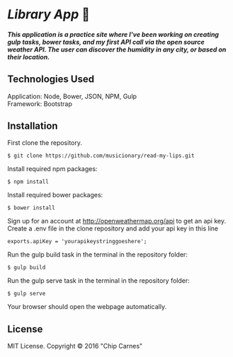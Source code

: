 # _Library App_ :lips:

##### This application is a practice site where I've been working on creating gulp tasks, bower tasks, and my first API call via the open source weather API.  The user can discover the humidity in any city, or based on their location.

## Technologies Used

Application: Node, Bower, JSON, NPM, Gulp<br>
Framework: Bootstrap

Installation
------------

First clone the repository.  
```
$ git clone https://github.com/musicionary/read-my-lips.git
```

Install required npm packages:
```
$ npm install
```

Install required bower packages:
```
$ bower install
```

Sign up for an account at http://openweathermap.org/api to get an api key.  Create a .env file in the clone repository and add your api key in this line
```
exports.apiKey = 'yourapikeystringgoeshere';
```

Run the gulp build task in the terminal in the repository folder:
```
$ gulp build
```

Run the gulp serve task in the terminal in the repository folder:
```
$ gulp serve
```

Your browser should open the webpage automatically.

License
-------

MIT License. Copyright &copy; 2016 "Chip Carnes"
